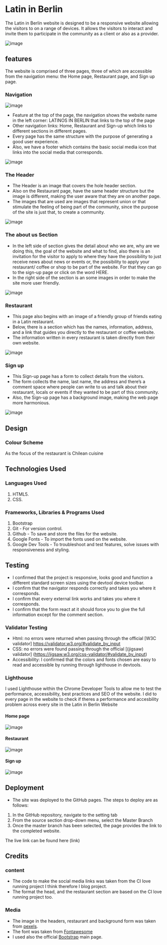 # Latin in Berlin

The Latin in Berlin website is designed to be a responsive website allowing the visitors to on a range of devices. It allows the visitors to interact and invite them to participate in the community as a client or also as a provider.

![image](https://github.com/iweinacker/latinb/assets/130374663/3959ae59-8b45-48a0-bd0e-31d8ad36361f)



## features

The website is comprised of three pages, three of which are accessible from the navigation menu: the Home page, Restaurant page, and Sign up page. 

### Navigation

![image](https://github.com/iweinacker/latinb/assets/130374663/6790179e-b9b1-47ec-93c5-e99f62ad73aa)

- Feature at the top of the page, the navigation shows the website name in the left corner: LATINOS IN BERLIN that links to the top of the page
- Other navigation links: Home, Restaurant and Sign-up which links to different sections in different pages.
- Every page has the same structure with the purpose of generating a good user experience.
- Also, we have a footer which contains the basic social media icon that links into the social media that corresponds.

![image](https://github.com/iweinacker/latinb/assets/130374663/b0a01a7e-a74b-4b39-a72f-60de7073907f)


### The Header

- The Header is an image that covers the hole header section.
- Also on the Restaurant page, have the same header structure but the image is different, making the user aware that they are on another page.
- The images that are used are images that represent union or that stimulate the feeling of being part of the community, since the purpose of the site is just that, to create a community.


![image](https://github.com/iweinacker/latinb/assets/130374663/29a89979-b2a1-4047-af61-3897c92f316b)


### The about us Section 

- In the left side of section gives the detail about who we are, why are we doing this, the goal of the website and what to find, also there is an invitation for the visitor to apply to where they have the possibility to just receive news about news or events or, the possibility to apply your restaurant/ coffee or shop to be part of the website. For that they can go to the sign-up page or click on the word HERE.
- In the right side of the section is an some images in order to make the site more user friendly.


![image](https://github.com/iweinacker/latinb/assets/130374663/218744c1-4e9c-47c2-9086-cc6c0b50ca36)


### Restaurant
 - This page also begins with an image of a friendly group of friends eating in a Latin restaurant. 
 - Below, there is a section which has the names, information, address, and a link that guides you directly to the restaurant or coffee website. 
 - The information written in every restaurant is taken directly from their own website.

![image](https://github.com/iweinacker/latinb/assets/130374663/79de6fcf-655b-47bc-beee-8684eae2ab50)


### Sign up
- This Sign-up page has a form to collect details from the visitors.
- The form collects the name, last name, the address and there’s a comment space where people can write to us and talk about their restaurant, locals or events if they wanted to be part of this community.
- Also, the Sign-up page has a background image, making the web page more harmonious. 


![image](https://github.com/iweinacker/latinb/assets/130374663/3e0fbf05-6fad-4c16-adbb-ff98581462ff)


## Design

### Colour Scheme


As the focus of the restaurant is Chilean cuisine

## Technologies Used

### Languages Used

1. HTML5.
2. CSS.

### Frameworks, Libraries & Programs Used

1. Bootstrap
2. Git - For version control.
3. Github - To save and store the files for the website.
4. Google Fonts - To import the fonts used on the website.
5. Google Dev Tools - To troubleshoot and test features, solve issues with responsiveness and styling.


## Testing

- I confirmed that the project is responsive, looks good and function a different standard screen sizes using the devtool device toolbar.
- I confirm that the navigator responds correctly and takes you where it corresponds.
- I confirm that every external link works and takes you where it corresponds.
- I confirm that the form react at it should force you to give the full information except for the comment section.

### Validator Testing

- Html: no errors were returned when passing through the official [W3C validator] https://validator.w3.org/#validate_by_input
- CSS: no errors were found passing through the official [(jigsaw) validator] (https://jigsaw.w3.org/css-validator/#validate_by_input)
- Accessibility: I confirmed that the colors and fonts chosen are easy to read and accessible by running through lighthouse in devtools.


### Lighthouse

I used Lighthouse within the Chrome Developer Tools to allow me to test the performance, accessibility, best practices and SEO of the website.
I did to every page in the website to check if theres a performance and accesbility problem across every site in the Latin in Berlin Website

#### Home page

![image](https://github.com/iweinacker/latinb/assets/130374663/3c4c4f7b-07a7-41a1-9f97-3232033c989d)

#### Restaurant

![image](https://github.com/iweinacker/latinb/assets/130374663/9e178296-6dcb-4765-8cb5-a696a23eb199)

#### Sign up

![image](https://github.com/iweinacker/latinb/assets/130374663/c2bc5c2d-7ec7-475d-8182-bb935b72b17c)


## Deployment

- The site was deployed to the GitHub pages. The steps to deploy are as follows:
1. In the GitHub repository, navigate to the setting tab
2. From the source section drop-down menu, select the Master Branch
3. Once the master branch has been selected, the page provides the link to the completed website.

The live link can be found here (link)

## Credits

### content
- The code to make the social media links was taken from the CI love running project I think therefore I blog project.
- The format the head, and the restaurant section are based on the CI love running project too.

### Media 
- The image in the headers, restaurant and background form was taken from [pexels](https://www.pexels.com/).
- The font was taken from [Fontawesome](https://fontawesome.com/)
- I used also the official [Bootstrap](https://getbootstrap.com/) main page. 
